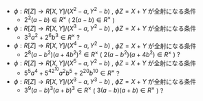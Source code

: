 - $\phi : R[Z]\to R[X,Y]/(X^2-a, Y^2-b)$ , $\phi Z = X+Y$ が全射になる条件
  - $2^2(a-b) \in R^\times$ ( $2(a-b) \in R^\times$ )
- $\phi : R[Z]\to R[X,Y]/(X^3-a, Y^2-b)$ , $\phi Z = X+Y$ が全射になる条件
  - $3^3a^2+2^6b^3 \in R^\times$ ?
- $\phi : R[Z]\to R[X,Y]/(X^4-a, Y^2-b)$ , $\phi Z = X+Y$ が全射になる条件
  - $2^8(a-b^2)(a+4b^2)^2 \in R^\times$ ( $2(a-b^2)(a+4b^2) \in R^\times$ ) ?
- $\phi : R[Z]\to R[X,Y]/(X^5-a, Y^2-b)$ , $\phi Z = X+Y$ が全射になる条件
  - $5^5a^4+5^42^{10}a^2b^5+2^{20}b^{10} \in R^\times$ ?
- $\phi : R[Z]\to R[X,Y]/(X^3-a, Y^3-b)$ , $\phi Z = X+Y$ が全射になる条件
  - $3^9(a-b)^3(a+b)^3 \in R^\times$ ( $3(a-b)(a+b) \in R^\times$ ) ?
